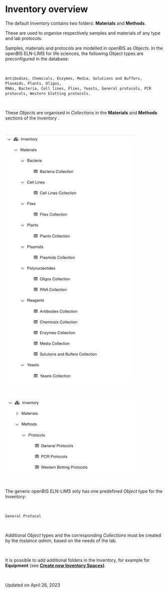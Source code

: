 # Inventory overview



The default Inventory contains two
folders: **Materials** and **Methods**.

These are used to organise respectively samples and materials of any
type and lab protocols.

Samples, materials and protocols are modelled in openBIS as *Objects*.
In the openBIS ELN-LIMS for life sciences, the following Object types
are preconfigured in the database:

 

    Antibodies, Chemicals, Enzymes, Media, Solutions and Buffers, Plasmids, Plants, Oligos, 
    RNAs, Bacteria, Cell lines, Flies, Yeasts, General protocols, PCR protocols, Western blotting protocols.

 

These *Objects* are organised in *Collections* in the **Materials** and
**Methods** sections of the Inventory .

 

![image info](img/inventory-materials-life-sciences-1.png)

 

![image info](img/inventory-methods-life-sciences.png)

 

The generic openBIS ELN-LIMS only has one predefined *Object* type for
the Inventory:

 

    General Protocol 

 

Additional *Object* types and the corresponding *Collections* must be
created by the *Instance admin*, based on the needs of the lab.

 

It is possible to add additional folders in the Inventory, for example
for **Equipment** (see **[Create new Inventory
Spaces](https://openbis.ch/index.php/docs/admin-documentation-20-10-3/space-management/create-new-inventory-spaces/))**.

 

Updated on April 26, 2023
